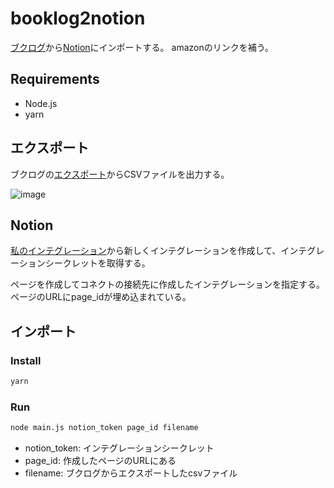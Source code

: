 # booklog2notion

[ブクログ](https://booklog.jp/)から[Notion](https://www.notion.so/ja-jp)にインポートする。
amazonのリンクを補う。

## Requirements

- Node.js
- yarn

## エクスポート

ブクログの[エクスポート](https://booklog.jp/export)からCSVファイルを出力する。

![image](https://github.com/seotaro/booklogjp2notion/assets/46148606/c589d595-4ddd-492a-a55a-a7b4983247ac)

## Notion

[私のインテグレーション](https://www.notion.so/my-integrations)から新しくインテグレーションを作成して、インテグレーションシークレットを取得する。

ページを作成してコネクトの接続先に作成したインテグレーションを指定する。
ページのURLにpage_idが埋め込まれている。

## インポート

### Install

```bash
yarn
```

### Run

```bash
node main.js notion_token page_id filename 
```

- notion_token: インテグレーションシークレット
- page_id: 作成したページのURLにある
- filename: ブクログからエクスポートしたcsvファイル
